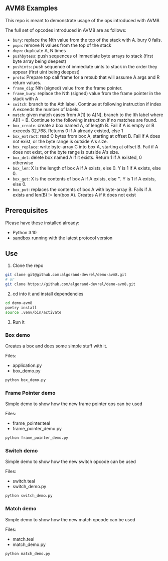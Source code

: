 AVM8 Examples
---------------

This repo is meant to demonstrate usage of the ops introduced with AVM8

The full set of opcodes introduced in AVM8 are as follows:

- `bury`: replace the Nth value from the top of the stack with A. bury 0 fails.
- `popn`: remove N values from the top of the stack
- `dupn`: duplicate A, N times
- `pushbytess`: push sequences of immediate byte arrays to stack (first byte array being deepest)
- `pushints`: push sequence of immediate uints to stack in the order they appear (first uint being deepest)
- `proto`: Prepare top call frame for a retsub that will assume A args and R return values.
- `frame_dig`: Nth (signed) value from the frame pointer.
- `frame_bury`: replace the Nth (signed) value from the frame pointer in the stack with A
- `switch`: branch to the Ath label. Continue at following instruction if index A exceeds the number of labels.
- `match`: given match cases from A[1] to A[N], branch to the Ith label where A[I] = B. Continue to the following instruction if no matches are found.
- `box_create`: create a box named A, of length B. Fail if A is empty or B exceeds 32,768. Returns 0 if A already existed, else 1
- `box_extract`: read C bytes from box A, starting at offset B. Fail if A does not exist, or the byte range is outside A's size.
- `box_replace`: write byte-array C into box A, starting at offset B. Fail if A does not exist, or the byte range is outside A's size.
- `box_del`: delete box named A if it exists. Return 1 if A existed, 0 otherwise
- `box_len`: X is the length of box A if A exists, else 0. Y is 1 if A exists, else 0.
- `box_get`: X is the contents of box A if A exists, else ''. Y is 1 if A exists, else 0.
- `box_put`: replaces the contents of box A with byte-array B. Fails if A exists and len(B) != len(box A). Creates A if it does not exist



Prerequisites
-------------

Please have these installed already:

- Python 3.10
- [sandbox](https://github.com/algorand/sandbox) running with the latest protocol version


Use
-----

1) Clone the repo

```sh
git clone git@github.com:algorand-devrel/demo-avm8.git 
# or
git clone https://github.com/algorand-devrel/demo-avm8.git
```
2) cd into it and install dependencies

```sh
cd demo-avm8
poetry install
source .venv/bin/activate
```

3) Run it

### Box demo

Creates a box and does some simple stuff with it.

Files:

- application.py
- box_demo.py


```sh
python box_demo.py
```

### Frame Pointer demo

Simple demo to show how the new frame pointer ops can be used

Files:

- frame_pointer.teal
- frame_pointer_demo.py

```sh
python frame_pointer_demo.py
```

### Switch demo

Simple demo to show how the new switch opcode can be used

Files:

- switch.teal
- switch_demo.py

```sh
python switch_demo.py
```

### Match demo

Simple demo to show how the new match opcode can be used

Files:

- match.teal
- match_demo.py

```sh
python match_demo.py
```